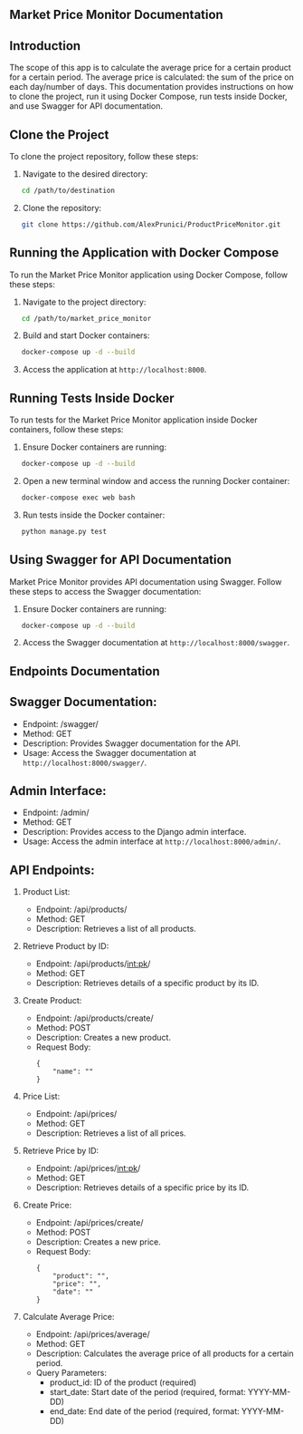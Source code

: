 ## Market Price Monitor Documentation

## Introduction

The scope of this app is to calculate the average price for a certain product for a certain period. The average price is calculated: the sum of the price on each day/number of days. This documentation provides instructions on how to clone the project, run it using Docker Compose, run tests inside Docker, and use Swagger for API documentation.

## Clone the Project

To clone the project repository, follow these steps:

1. Navigate to the desired directory:

```bash
   cd /path/to/destination
```

2. Clone the repository:

```bash
   git clone https://github.com/AlexPrunici/ProductPriceMonitor.git
```

## Running the Application with Docker Compose

To run the Market Price Monitor application using Docker Compose, follow these steps:

1. Navigate to the project directory:

```bash
   cd /path/to/market_price_monitor
```

2. Build and start Docker containers:

```bash
   docker-compose up -d --build
```

3. Access the application at `http://localhost:8000`.

## Running Tests Inside Docker

To run tests for the Market Price Monitor application inside Docker containers, follow these steps:

1. Ensure Docker containers are running:

```bash
   docker-compose up -d --build
```

2. Open a new terminal window and access the running Docker container:

```bash
   docker-compose exec web bash
```

3. Run tests inside the Docker container:

```bash
   python manage.py test
```

## Using Swagger for API Documentation

Market Price Monitor provides API documentation using Swagger. Follow these steps to access the Swagger documentation:

1. Ensure Docker containers are running:

```bash
   docker-compose up -d --build
```

2. Access the Swagger documentation at `http://localhost:8000/swagger`.

## Endpoints Documentation

## Swagger Documentation:

- Endpoint: /swagger/
- Method: GET
- Description: Provides Swagger documentation for the API.
- Usage: Access the Swagger documentation at `http://localhost:8000/swagger/`.

## Admin Interface:

- Endpoint: /admin/
- Method: GET
- Description: Provides access to the Django admin interface.
- Usage: Access the admin interface at `http://localhost:8000/admin/`.

## API Endpoints:

1. Product List:
   - Endpoint: /api/products/
   - Method: GET
   - Description: Retrieves a list of all products.
2. Retrieve Product by ID:
   - Endpoint: /api/products/<int:pk>/
   - Method: GET
   - Description: Retrieves details of a specific product by its ID.
3. Create Product:

   - Endpoint: /api/products/create/
   - Method: POST
   - Description: Creates a new product.
   - Request Body:
     ```
     {
         "name": ""
     }
     ```

4. Price List:
   - Endpoint: /api/prices/
   - Method: GET
   - Description: Retrieves a list of all prices.
5. Retrieve Price by ID:
   - Endpoint: /api/prices/<int:pk>/
   - Method: GET
   - Description: Retrieves details of a specific price by its ID.
6. Create Price:

   - Endpoint: /api/prices/create/
   - Method: POST
   - Description: Creates a new price.
   - Request Body:
     ```
     {
         "product": "",
         "price": "",
         "date": ""
     }
     ```

7. Calculate Average Price:
   - Endpoint: /api/prices/average/
   - Method: GET
   - Description: Calculates the average price of all products for a certain period.
   - Query Parameters:
     - product_id: ID of the product (required)
     - start_date: Start date of the period (required, format: YYYY-MM-DD)
     - end_date: End date of the period (required, format: YYYY-MM-DD)

